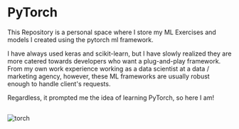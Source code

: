 
# PyTorch

This Repository is a personal space where I store my ML Exercises and models I created using the pytorch ml framework. 

I have always used keras and scikit-learn, but I have slowly realized they are more catered towards developers who want a plug-and-play framework. From my own work experience working as a data scientist at a data / marketing agency, however, these ML frameworks are usually robust enough to handle client's requests.

Regardless, it prompted me the idea of learning PyTorch, so here I am! 


## 
![torch](https://upload.wikimedia.org/wikipedia/commons/9/96/Pytorch_logo.png)
